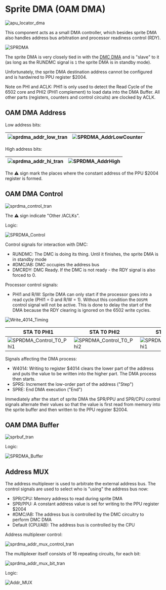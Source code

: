 # Sprite DMA (OAM DMA)

![apu_locator_dma](/BreakingNESWiki/imgstore/apu/apu_locator_dma.jpg)

This component acts as a small DMA controller, which besides sprite DMA also handles address bus arbitration and processor readiness control (RDY).

![SPRDMA](/BreakingNESWiki/imgstore/apu/SPRDMA.jpg)

The sprite DMA is very closely tied in with the [DMC DMA](dpcm.md) and is "slave" to it (as long as the RUNDMC signal is `1` the sprite DMA is in standby mode).

Unfortunately, the sprite DMA destination address cannot be configured and is hardwired to PPU register $2004.

Note on PHI and ACLK: PHI1 is only used to detect the Read Cycle of the 6502 core and PHI2 (PHI1 complement) to load data into the DMA Buffer. All other parts (registers, counters and control circuits) are clocked by ACLK.

## OAM DMA Address

Low address bits:

|![sprdma_addr_low_tran](/BreakingNESWiki/imgstore/apu/sprdma_addr_low_tran.jpg)|![SPRDMA_AddrLowCounter](/BreakingNESWiki/imgstore/apu/SPRDMA_AddrLowCounter.jpg)|
|---|---|

High address bits:

|![sprdma_addr_hi_tran](/BreakingNESWiki/imgstore/apu/sprdma_addr_hi_tran.jpg)|![SPRDMA_AddrHigh](/BreakingNESWiki/imgstore/apu/SPRDMA_AddrHigh.jpg)|
|---|---|

The :warning: sign mark the places where the constant address of the PPU $2004 register is formed.

## OAM DMA Control

![sprdma_control_tran](/BreakingNESWiki/imgstore/apu/sprdma_control_tran.jpg)

The :warning: sign indicate "Other /ACLKs".

Logic:

![SPRDMA_Control](/BreakingNESWiki/imgstore/apu/SPRDMA_Control.jpg)

Control signals for interaction with DMC:
- RUNDMC: The DMC is doing its thing. Until it finishes, the sprite DMA is in standby mode
- #DMC/AB: DMC occupies the address bus
- DMCRDY: DMC Ready. If the DMC is not ready - the RDY signal is also forced to 0.

Processor control signals:
- PHI1 and R/W: Sprite DMA can only start if the processor goes into a read cycle (PHI1 = 0 and R/W = 1). Without this condition the `DOSPR` control signal will not be active. This is done to delay the start of the DMA because the RDY clearing is ignored on the 6502 write cycles.

![Write_4014_Timing](/BreakingNESWiki/imgstore/apu/Write_4014_Timing.jpg)

|STA T0 PHI1|STA T0 PHI2|STA T1 PHI1|STA T1 PHI2|
|---|---|---|---|
|![SPRDMA_Control_T0_Phi1](/BreakingNESWiki/imgstore/apu/SPRDMA_Control_T0_Phi1.jpg)|![SPRDMA_Control_T0_Phi2](/BreakingNESWiki/imgstore/apu/SPRDMA_Control_T0_Phi2.jpg)|![SPRDMA_Control_T1_Phi1](/BreakingNESWiki/imgstore/apu/SPRDMA_Control_T1_Phi1.jpg)|![SPRDMA_Control_T1_Phi2](/BreakingNESWiki/imgstore/apu/SPRDMA_Control_T1_Phi2.jpg)|

Signals affecting the DMA process:
- W4014: Writing to register $4014 clears the lower part of the address and puts the value to be written into the higher part. The DMA process then starts.
- SPRS: Increment the low-order part of the address ("Step")
- SPRE: End DMA execution ("End")

Immediately after the start of sprite DMA the SPR/PPU and SPR/CPU control signals alternate their values so that the value is first read from memory into the sprite buffer and then written to the PPU register $2004.

## OAM DMA Buffer

![sprbuf_tran](/BreakingNESWiki/imgstore/apu/sprbuf_tran.jpg)

Logic:

![SPRDMA_Buffer](/BreakingNESWiki/imgstore/apu/SPRDMA_Buffer.jpg)

## Address MUX

The address multiplexer is used to arbitrate the external address bus. The control signals are used to select who is "using" the address bus now:

- SPR/CPU: Memory address to read during sprite DMA
- SPR/PPU: A constant address value is set for writing to the PPU register $2004
- #DMC/AB: The address bus is controlled by the DMC circuitry to perform DMC DMA
- Default (CPU/AB): The address bus is controlled by the CPU

Address multiplexer control:

![sprdma_addr_mux_control_tran](/BreakingNESWiki/imgstore/apu/sprdma_addr_mux_control_tran.jpg)

The multiplexer itself consists of 16 repeating circuits, for each bit:

![sprdma_addr_mux_bit_tran](/BreakingNESWiki/imgstore/apu/sprdma_addr_mux_bit_tran.jpg)

Logic:

![Addr_MUX](/BreakingNESWiki/imgstore/apu/Addr_MUX.jpg)
